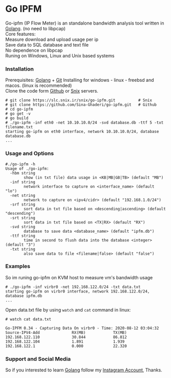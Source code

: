 # Go IPFM
Go-ipfm (IP Flow Meter) is an standalone bandwidth analysis tool written in [Golang](https://golang.org). (no need to libpcap)  
Core features:  
Measure download and upload usage per ip  
Save data to SQL database and text file  
No dependence on libpcap  
Runing on Windows, Linux and Unix based systems  

### Installation
Prerequisites: [Golang](https://golang.org) + [Git](https://git-scm.com)
Installing for windows - linux - freebsd and macos. (linux is recommended)  
Clone the code form [Github](https://github.com/sina-ghaderi/go-ipfm) or [Snix](https://slc.snix.ir) servers.
```
# git clone https://slc.snix.ir/snix/go-ipfm.git          # Snix
# git clone https://github.com/Sina-Ghaderi/go-ipfm.git   # Github  
# cd go-ipfm
# go get -v
# go build
# ./go-ipfm -inf eth0 -net 10.10.10.0/24 -svd database.db -ttf 5 -txt filename.txt
starting go-ipfm on eth0 interface, network 10.10.10.0/24, database database.db
...
```
### Usage and Options
```
#./go-ipfm -h
Usage of ./go-ipfm:
  -hbm string
        show (in txt file) data usage in <KB|MB|GB|TB> (default "MB")
  -inf string
        network interface to capture on <interface_name> (default "lo")
  -net string
        network to capture on <ipv4/cidr> (default "192.168.1.0/24")
  -srf string
        sort data in txt file based on <descending|ascending> (default "descending")
  -srt string
        sort data in txt file based on <TX|RX> (default "RX")
  -svd string
        database to save data <database_name> (default "ipfm.db")
  -ttf string
        time in second to flush data into the database <integer> (default "3")
  -txt string
        also save data to file <filename|false> (default "false")
```
### Examples
So im runing go-ipfm on KVM host to measure vm's bandwidth usage  
```
# ./go-ipfm -inf virbr0 -net 192.168.122.0/24 -txt data.txt
starting go-ipfm on virbr0 interface, network 192.168.122.0/24, database ipfm.db
...
```
Open data.txt file by using `watch` and `cat` command in linux:
```
# watch cat data.txt

Go-IPFM 0.34 - Capturing Data On virbr0 - Time: 2020-08-12 03:04:32
Source-IPV4-Add              RX(MB)            TX(MB)
192.168.122.110              30.844            86.812
192.168.122.104              1.891             1.939
192.168.122.1                0.000             22.320

```

### Support and Social Media
So if you interested to learn [Golang](https://golang.org) follow my [Instagram Account](https://instagram.com/Gonoobies), Thanks. 
